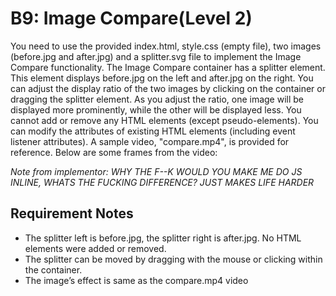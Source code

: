 # B9: Image Compare(Level 2) 
You need to use the provided index.html, style.css (empty file), two images (before.jpg and after.jpg) and a 
splitter.svg file to implement the Image Compare functionality. The Image Compare container has a splitter 
element. This element displays before.jpg on the left and after.jpg on the right. You can adjust the display ratio 
of the two images by clicking on the container or dragging the splitter element. As you adjust the ratio, one 
image will be displayed more prominently, while the other will be displayed less.
You cannot add or remove any HTML elements (except pseudo-elements). You can modify the attributes of 
existing HTML elements (including event listener attributes).
A sample video, "compare.mp4", is provided for reference. Below are some frames from the video:

*Note from implementor: WHY THE F--K WOULD YOU MAKE ME DO JS INLINE, WHATS THE FUCKING DIFFERENCE? JUST MAKES LIFE HARDER*

## Requirement Notes
- The splitter left is before.jpg, the splitter right is after.jpg. No HTML elements were added or removed.
- The splitter can be moved by dragging with the mouse or clicking within the container.
- The image’s effect is same as the compare.mp4 video